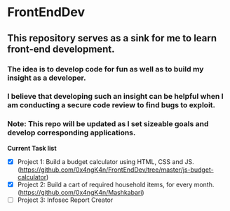# FrontEndDev

## This repository serves as a sink for me to learn front-end development.
### The idea is to develop code for fun as well as to build my insight as a developer.
### I believe that developing such an insight can be helpful when I am conducting a secure code review to find bugs to exploit.

### **Note**: This repo will be updated as I set sizeable goals and develop corresponding applications.

**Current Task list**
- [X] Project 1: Build a budget calculator using HTML, CSS and JS. (https://github.com/0x4ngK4n/FrontEndDev/tree/master/js-budget-calculator)
- [X] Project 2: Build a cart of required household items, for every month. (https://github.com/0x4ngK4n/Mashkabari)
- [ ] Project 3: Infosec Report Creator
